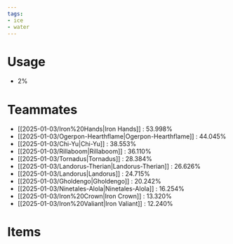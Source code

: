 ```yaml
---
tags:
- ice
- water
---
```

# Usage
- 2%
# Teammates
- [[2025-01-03/Iron%20Hands|Iron Hands]] : 53.998%
- [[2025-01-03/Ogerpon-Hearthflame|Ogerpon-Hearthflame]] : 44.045%
- [[2025-01-03/Chi-Yu|Chi-Yu]] : 38.553%
- [[2025-01-03/Rillaboom|Rillaboom]] : 36.110%
- [[2025-01-03/Tornadus|Tornadus]] : 28.384%
- [[2025-01-03/Landorus-Therian|Landorus-Therian]] : 26.626%
- [[2025-01-03/Landorus|Landorus]] : 24.715%
- [[2025-01-03/Gholdengo|Gholdengo]] : 20.242%
- [[2025-01-03/Ninetales-Alola|Ninetales-Alola]] : 16.254%
- [[2025-01-03/Iron%20Crown|Iron Crown]] : 13.320%
- [[2025-01-03/Iron%20Valiant|Iron Valiant]] : 12.240%
# Items
